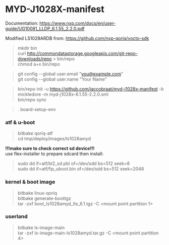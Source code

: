 # MYD-J1028X-manifest

Documentation: 
https://www.nxp.com/docs/en/user-guide/UG10081_LLDP_6.1.55_2.2.0.pdf

Modified LS1028ARDB from:
https://github.com/nxp-qoriq/yocto-sdk

> mkdir bin  
> curl http://commondatastorage.googleapis.com/git-repo-downloads/repo  > bin/repo  
> chmod a+x bin/repo


> git config --global user.email "you@example.com"  
> git config --global user.name "Your Name"  

> bin/repo init -u https://github.com/jaccobraat/myd-j1028x-manifest  -b mickledore -m myd-j1028x-6.1.55-2.2.0.xml  
> bin/repo sync  

> . board-setup-env  

### atf & u-boot
> bitbake qoriq-atf  
> cd tmp/deploy/images/ls1028amyd  

 **!!!make sure to check correct sd device!!!**   
use flex-installer to prepare sdcard then install:  

> sudo dd if=atf/bl2_sd.pbl of=/dev/sdd bs=512 seek=8  
> sudo dd if=atf/fip_uboot.bin of=/dev/sdd bs=512 seek=2048  

### kernel & boot image
> bitbake linux-qoriq  
> bitbake generate-boottgz  
> tar -zxf boot_ls1028amyd_lts_6.1.tgz  -C <mount point partition 1>  

### userland
> bitbake ls-image-main  
> tar -zxf  ls-image-main-ls1028amyd.tar.gz  -C <mount point partition 4>  
